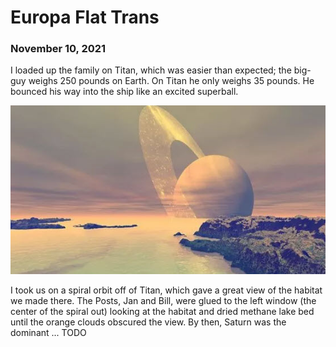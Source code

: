 # Europa Flat Trans
### November 10, 2021

I loaded up the family on Titan, which was easier than expected; the big-guy weighs 250 pounds on Earth. On Titan he only 
weighs 35 pounds. He bounced his way into the ship like an excited superball.

![](/blog/pics/04-titan/04-titan.jpg)

I took us on a spiral orbit off of Titan, which gave a great view of the habitat we made there. The Posts, Jan and Bill, 
were glued to the left window (the center of the spiral out) looking at the habitat and dried methane lake bed until the 
orange clouds obscured the view. By then, Saturn was the dominant ... TODO
